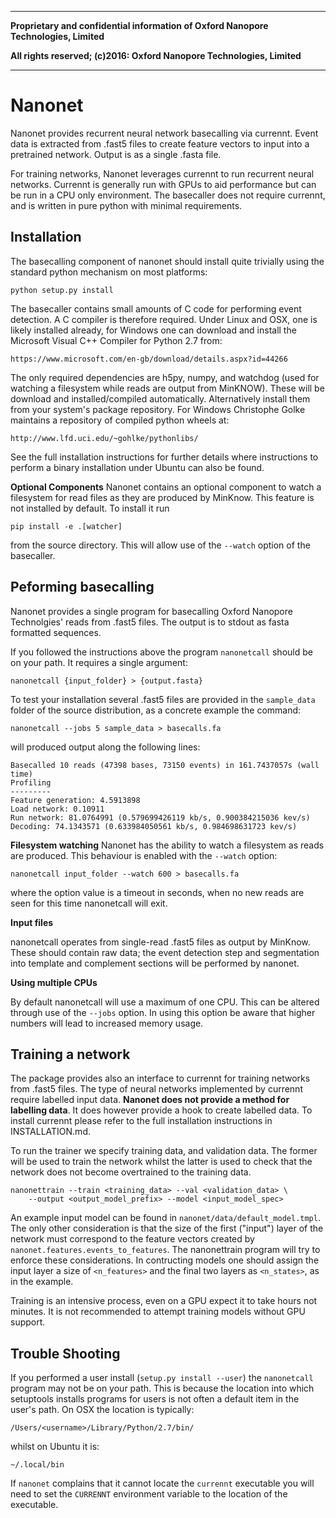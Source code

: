 *************************************************************************************
**Proprietary and confidential information of Oxford Nanopore Technologies, Limited**

**All rights reserved; (c)2016: Oxford Nanopore Technologies, Limited**
*************************************************************************************


Nanonet
=======

Nanonet provides recurrent neural network basecalling via currennt. Event data
is extracted from .fast5 files to create feature vectors to input into a
pretrained network. Output is as a single .fasta file.

For training networks, Nanonet leverages currennt to run recurrent neural
networks. Currennt is generally run with GPUs to aid performance but can be run
in a CPU only environment. The basecaller does not require currennt, and is
written in pure python with minimal requirements.


Installation
------------
The basecalling component of nanonet should install quite trivially using the
standard python mechanism on most platforms:

    python setup.py install

The basecaller contains small amounts of C code for performing event detection.
A C compiler is therefore required. Under Linux and OSX, one is likely
installed already, for Windows one can download and install the Microsoft Visual
C++ Compiler for Python 2.7 from:

    https://www.microsoft.com/en-gb/download/details.aspx?id=44266

The only required dependencies are h5py, numpy, and watchdog (used for watching
a filesystem while reads are output from MinKNOW). These will be download and
installed/compiled automatically. Alternatively install them from your system's
package repository. For Windows Christophe Golke maintains a repository of
compiled python wheels at:

    http://www.lfd.uci.edu/~gohlke/pythonlibs/

See the full installation instructions for further details where instructions
to perform a binary installation under Ubuntu can also be found.

**Optional Components**
Nanonet contains an optional component to watch a filesystem for read files as
they are produced by MinKnow. This feature is not installed by default. To
install it run

    pip install -e .[watcher]

from the source directory. This will allow use of the `--watch` option of the
basecaller.


Peforming basecalling
---------------------

Nanonet provides a single program for basecalling Oxford Nanopore Technolgies'
reads from .fast5 files. The output is to stdout as fasta formatted sequences.

If you followed the instructions above the program `nanonetcall` should be on
your path. It requires a single argument:

    nanonetcall {input_folder} > {output.fasta}

To test your installation several .fast5 files are provided in the
`sample_data` folder of the source distribution, as a concrete example the
command:

    nanonetcall --jobs 5 sample_data > basecalls.fa

will produced output along the following lines:

    Basecalled 10 reads (47398 bases, 73150 events) in 161.7437057s (wall time)
    Profiling
    ---------
    Feature generation: 4.5913898
    Load network: 0.10911
    Run network: 81.0764991 (0.579699426119 kb/s, 0.900384215036 kev/s)
    Decoding: 74.1343571 (0.633984050561 kb/s, 0.984698631723 kev/s)
    
**Filesystem watching**
Nanonet has the ability to watch a filesystem as reads are produced. This
behaviour is enabled with the `--watch` option:

    nanonetcall input_folder --watch 600 > basecalls.fa

where the option value is a timeout in seconds, when no new reads are seen for
this time nanonetcall will exit.


**Input files**

nanonetcall operates from single-read .fast5 files as output by MinKnow. These
should contain raw data; the event detection step and segmentation into template
and complement sections will be performed by nanonet.

**Using multiple CPUs**

By default nanonetcall will use a maximum of one CPU. This can be altered
through use of the `--jobs` option. In using this option be aware that
higher numbers will lead to increased memory usage.


Training a network
------------------

The package provides also an interface to currennt for training networks from
.fast5 files. The type of neural networks implemented by currennt require
labelled input data. **Nanonet does not provide a method for labelling data**.
It does however provide a hook to create labelled data. To install currennt
please refer to the full installation instructions in INSTALLATION.md.

To run the trainer we specify training data, and validation data. The former
will be used to train the network whilst the latter is used to check that the
network does not become overtrained to the training data.

    nanonettrain --train <training_data> --val <validation_data> \
        --output <output_model_prefix> --model <input_model_spec>

An example input model can be found in `nanonet/data/default_model.tmpl`.
The only other consideration is that the size of the first ("input") layer of
the network must correspond to the feature vectors created by
`nanonet.features.events_to_features`. The nanonettrain program will try to
enforce these considerations. In contructing models one should assign the
input layer a size of `<n_features>` and the final two layers as `<n_states>`,
as in the example.

Training is an intensive process, even on a GPU expect it to take hours not
minutes. It is not recommended to attempt training models without GPU support.


Trouble Shooting
----------------

If you performed a user install (`setup.py install --user`) the `nanonetcall`
program may not be on your path. This is because the location into which
setuptools installs programs for users is not often a default item in the
user's path. On OSX the location is typically:

    /Users/<username>/Library/Python/2.7/bin/

whilst on Ubuntu it is:

    ~/.local/bin

If `nanonet` complains that it cannot locate the `currennt` executable you will
need to set the `CURRENNT` environment variable to the location of the
executable.



